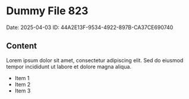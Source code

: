 # Dummy File 823

Date: 2025-04-03
ID: 44A2E13F-9534-4922-897B-CA37CE690740

## Content

Lorem ipsum dolor sit amet, consectetur adipiscing elit.
Sed do eiusmod tempor incididunt ut labore et dolore magna aliqua.

* Item 1
* Item 2
* Item 3
